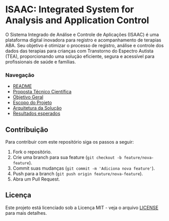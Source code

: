# ISAAC: Integrated System for Analysis and Application Control

O Sistema Integrado de Análise e Controle de Aplicações (ISAAC) é uma plataforma digital inovadora para registro e acompanhamento de terapias ABA. Seu objetivo é otimizar o processo de registro, análise e controle dos dados das terapias para crianças com Transtorno do Espectro Autista (TEA), proporcionando uma solução eficiente, segura e acessível para profissionais de saúde e famílias.

### Navegação

- [README](../README.md)
- [Proposta Técnico Científica](proposal.md)
- [Objetivo Geral](objective.md)
- [Escopo do Projeto](scope.md)
- [Arquitetura da Solução](architecture.md)
- [Resultados esperados](results.md)

## Contribuição

Para contribuir com este repositório siga os passos a seguir:

1. Fork o repositório.
2. Crie uma branch para sua feature (`git checkout -b feature/nova-feature`).
3. Commit suas mudanças (`git commit -m 'Adiciona nova feature'`).
4. Push para a branch (`git push origin feature/nova-feature`).
5. Abra um Pull Request.

## Licença
Este projeto está licenciado sob a Licença MIT - veja o arquivo [LICENSE](LICENSE) para mais detalhes.